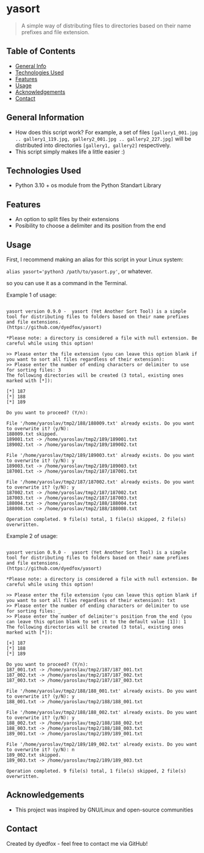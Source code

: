 # yasort
> A simple way of distributing files to directories based on their name prefixes and file extension.

## Table of Contents
* [General Info](#general-information)
* [Technologies Used](#technologies-used)
* [Features](#features)
* [Usage](#usage)
* [Acknowledgements](#acknowledgements)
* [Contact](#contact)
<!-- * [License](#license) -->


## General Information
- How does this script work? For example, a set of files `[gallery1_001.jpg .. gallery1_119.jpg, gallery2_001.jpg .. gallery2_227.jpg]` 
will be distributed into directories `[gallery1, gallery2]` respectively.
- This script simply makes life a little easier :)

<!-- You don't have to answer all the questions - just the ones relevant to your project. -->

## Technologies Used
- Python 3.10 + os module from the Python Standart Library

## Features
- An option to split files by their extensions
- Posibility to choose a delimiter and its position from the end

## Usage

<!-- Here is the demo video: https://youtu.be/d_KZdSa7qNA -->

First, I recommend making an alias for this script in your Linux system:

`alias yasort='python3 /path/to/yasort.py'`, or whatever.

so you can use it as a command in the Terminal.

Example 1 of usage:

```dyedfox@my-pc:~/dir$ yasort

yasort version 0.9.0 -  yasort (Yet Another Sort Tool) is a simple tool for distributing files to folders based on their name prefixes and file extensions.
(https://github.com/dyedfox/yasort)

*Please note: a directory is considered a file with null extension. Be careful while using this option!
    
>> Please enter the file extension (you can leave this option blank if you want to sort all files regardless of their extension): 
>> Please enter the number of ending characters or delimiter to use for sorting files: 3
The following directories will be created (3 total, existing ones marked with [*]):

[*] 187
[*] 188
[*] 189

Do you want to proceed? (Y/n): 

File '/home/yaroslav/tmp2/188/188009.txt' already exists. Do you want to overwrite it? (y/N): 
188009.txt skipped.
189001.txt -> /home/yaroslav/tmp2/189/189001.txt
189002.txt -> /home/yaroslav/tmp2/189/189002.txt

File '/home/yaroslav/tmp2/189/189003.txt' already exists. Do you want to overwrite it? (y/N): y
189003.txt -> /home/yaroslav/tmp2/189/189003.txt
187001.txt -> /home/yaroslav/tmp2/187/187001.txt

File '/home/yaroslav/tmp2/187/187002.txt' already exists. Do you want to overwrite it? (y/N): y
187002.txt -> /home/yaroslav/tmp2/187/187002.txt
187003.txt -> /home/yaroslav/tmp2/187/187003.txt
188004.txt -> /home/yaroslav/tmp2/188/188004.txt
188008.txt -> /home/yaroslav/tmp2/188/188008.txt

Operation completed. 9 file(s) total, 1 file(s) skipped, 2 file(s) overwritten.

```

Example 2 of usage:

```dyedfox@my-pc:~/dir$ yasort

yasort version 0.9.0 -  yasort (Yet Another Sort Tool) is a simple tool for distributing files to folders based on their name prefixes and file extensions.
(https://github.com/dyedfox/yasort)

*Please note: a directory is considered a file with null extension. Be careful while using this option!
    
>> Please enter the file extension (you can leave this option blank if you want to sort all files regardless of their extension): txt
>> Please enter the number of ending characters or delimiter to use for sorting files: _
>> Please enter the number of delimiter's position from the end (you can leave this option blank to set it to the default value [1]): 1
The following directories will be created (3 total, existing ones marked with [*]):

[+] 187
[*] 188
[*] 189

Do you want to proceed? (Y/n): 
187_001.txt -> /home/yaroslav/tmp2/187/187_001.txt
187_002.txt -> /home/yaroslav/tmp2/187/187_002.txt
187_003.txt -> /home/yaroslav/tmp2/187/187_003.txt

File '/home/yaroslav/tmp2/188/188_001.txt' already exists. Do you want to overwrite it? (y/N): y
188_001.txt -> /home/yaroslav/tmp2/188/188_001.txt

File '/home/yaroslav/tmp2/188/188_002.txt' already exists. Do you want to overwrite it? (y/N): y
188_002.txt -> /home/yaroslav/tmp2/188/188_002.txt
188_003.txt -> /home/yaroslav/tmp2/188/188_003.txt
189_001.txt -> /home/yaroslav/tmp2/189/189_001.txt

File '/home/yaroslav/tmp2/189/189_002.txt' already exists. Do you want to overwrite it? (y/N): n
189_002.txt skipped.
189_003.txt -> /home/yaroslav/tmp2/189/189_003.txt

Operation completed. 9 file(s) total, 1 file(s) skipped, 2 file(s) overwritten.

```

## Acknowledgements
- This project was inspired by GNU/Linux and open-source communities

## Contact
Created by dyedfox - feel free to contact me via GitHub!


<!-- Optional -->
<!-- ## License -->
<!-- This project is open source and available under the [... License](). -->

<!-- You don't have to include all sections - just the one's relevant to your project -->
